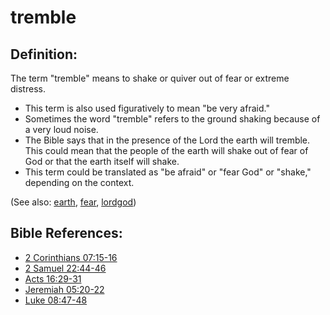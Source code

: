 # tremble #

## Definition: ##

The term "tremble" means to shake or quiver out of fear or extreme distress.

* This term is also used figuratively to mean "be very afraid."
* Sometimes the word "tremble" refers to the ground shaking because of a very loud noise.
* The Bible says that in the presence of the Lord the earth will tremble. This could mean that the people of the earth will shake out of fear of God or that the earth itself will shake.
* This term could be translated as "be afraid" or "fear God" or "shake," depending on the context.

(See also: [earth](../other/earth.md), [fear](../kt/fear.md), [lordgod](../kt/lordgod.md))

## Bible References: ##

* [2 Corinthians 07:15-16](https://door43.org/en/bible/notes/2co/07/15)
* [2 Samuel 22:44-46](https://door43.org/en/bible/notes/2sa/22/44)
* [Acts 16:29-31](https://door43.org/en/bible/notes/act/16/29)
* [Jeremiah 05:20-22](https://door43.org/en/bible/notes/jer/05/20)
* [Luke 08:47-48](https://door43.org/en/bible/notes/luk/08/47)

